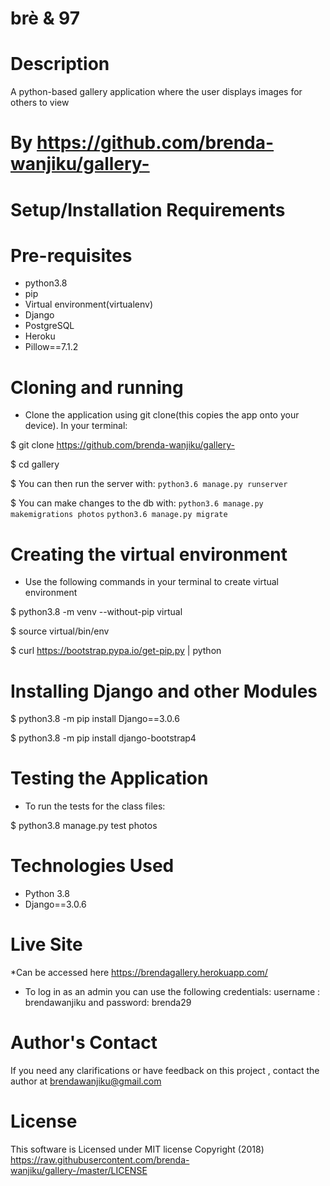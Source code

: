 # brè & 97

# Description
A python-based gallery application where the user displays images for others to view 


# By https://github.com/brenda-wanjiku/gallery-

# Setup/Installation Requirements
# Pre-requisites
* python3.8
* pip
* Virtual environment(virtualenv)
* Django 
* PostgreSQL
* Heroku
* Pillow==7.1.2

# Cloning and running
* Clone the application using git clone(this copies the app onto your device). In your   terminal:

$ git clone https://github.com/brenda-wanjiku/gallery-

$ cd gallery

$ You can then run the server with:
`python3.6 manage.py runserver`

$ You can make changes to the db with:
`python3.6 manage.py makemigrations photos`
`python3.6 manage.py migrate`

# Creating the virtual environment
* Use the following commands in your terminal to create virtual environment

$ python3.8 -m venv --without-pip virtual

$ source virtual/bin/env

$ curl https://bootstrap.pypa.io/get-pip.py | python

# Installing Django and other Modules
$ python3.8 -m pip install Django==3.0.6

$ python3.8 -m pip install django-bootstrap4


# Testing the Application
* To run the tests for the class files:

$ python3.8 manage.py test photos


# Technologies Used
* Python 3.8
* Django==3.0.6


# Live Site
*Can be accessed here https://brendagallery.herokuapp.com/

* To log in as an admin you can use the following credentials:
username : brendawanjiku and password: brenda29


# Author's Contact
If you need any clarifications or have feedback on this project , contact the author at brendawanjiku@gmail.com

# License
This software is Licensed under MIT license Copyright (2018) https://raw.githubusercontent.com/brenda-wanjiku/gallery-/master/LICENSE
